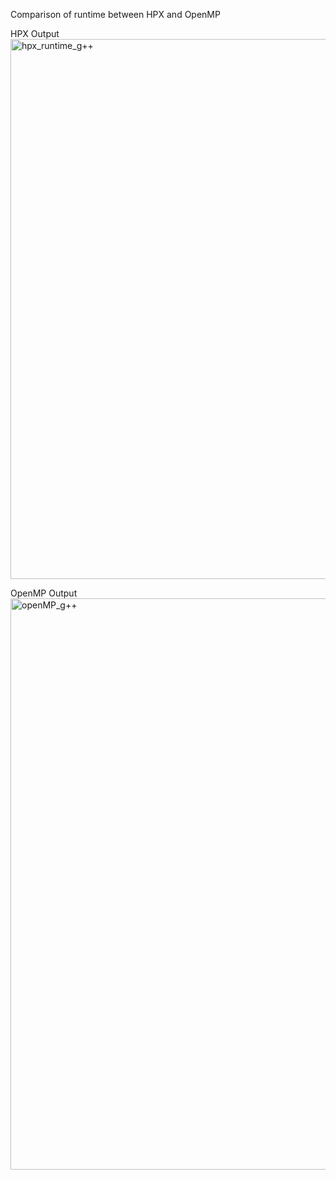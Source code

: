 Comparison of runtime between HPX and OpenMP

HPX Output
<img width="864" alt="hpx_runtime_g++" src="https://user-images.githubusercontent.com/73689713/165990780-cd3f5c90-c7fb-4823-9354-da960019225d.png">

OpenMP Output
<img width="914" alt="openMP_g++" src="https://user-images.githubusercontent.com/73689713/165992363-dfe4e8b5-05b8-4c4f-a9ae-b782cf07ddfe.png">

